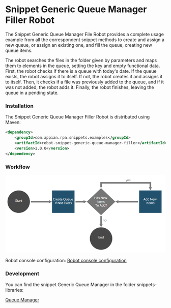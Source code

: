 # Snippet Generic Queue Manager Filler Robot

The Snippet Generic Queue Manager File Robot provides a complete usage example from all the correspondent snippet methods to create and assign a new queue, or assign an existing one, and fill the queue, creating new queue items.

The robot searches the files in the folder given by parameters and maps them to elements in the queue, setting the key and empty functional data. First, the robot checks if there is a queue with today's date. If the queue exists, the robot assigns it to itself. If not, the robot creates it and assigns it to itself. Then, it checks if a file was previously added to the queue, and if it was not added, the robot adds it. Finally, the robot finishes, leaving the queue in a pending state.

### Installation

The Snippet Generic Queue Manager Filler Robot is distributed using Maven:
```xml
<dependency>
	<groupId>com.appian.rpa.snippets.examples</groupId>
	<artifactId>robot-snippet-generic-queue-manager-filler</artifactId>
	<version>1.0.0</version>
</dependency>
```

### Workflow

![Robot workflow](./console/workflow.png)

Robot console configuration:
[Robot console configuration](./console/robot-snippet-generic-queue-manager-filler-configuration.zip)

### Development
You can find the snippet Generic Queue Manager in the folder snippets-libraries:

[Queue Manager](https://github.com/appianps/ps-plugin-appianrpa-Snippets/tree/master/snippets-libraries/queue-manager)
